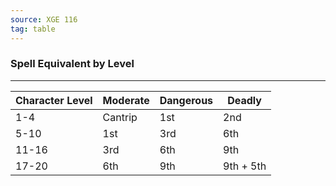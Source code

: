 ```yaml
---
source: XGE 116
tag: table
---
```


### Spell Equivalent by Level
---
|Character Level| Moderate| Dangerous| Deadly|
|-----|-----|-----|-----|
|1-4|Cantrip|1st|2nd|
|5-10|1st|3rd|6th|
|11-16|3rd|6th|9th|
|17-20|6th|9th|9th + 5th|
